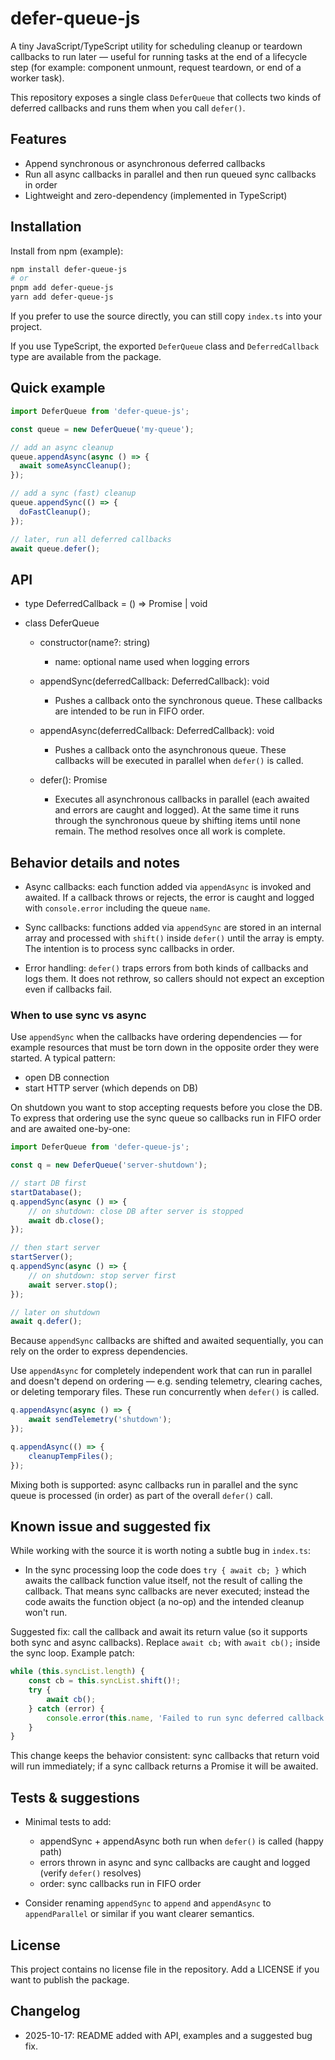 
# defer-queue-js

A tiny JavaScript/TypeScript utility for scheduling cleanup or teardown callbacks to run later — useful for running tasks at the end of a lifecycle step (for example: component unmount, request teardown, or end of a worker task).

This repository exposes a single class `DeferQueue` that collects two kinds of deferred callbacks and runs them when you call `defer()`.

## Features

- Append synchronous or asynchronous deferred callbacks
- Run all async callbacks in parallel and then run queued sync callbacks in order
- Lightweight and zero-dependency (implemented in TypeScript)

## Installation

Install from npm (example):

```bash
npm install defer-queue-js
# or
pnpm add defer-queue-js
yarn add defer-queue-js
```

If you prefer to use the source directly, you can still copy `index.ts` into your project.

If you use TypeScript, the exported `DeferQueue` class and `DeferredCallback` type are available from the package.

## Quick example

```ts
import DeferQueue from 'defer-queue-js';

const queue = new DeferQueue('my-queue');

// add an async cleanup
queue.appendAsync(async () => {
  await someAsyncCleanup();
});

// add a sync (fast) cleanup
queue.appendSync(() => {
  doFastCleanup();
});

// later, run all deferred callbacks
await queue.defer();
```

## API

- type DeferredCallback = () => Promise<void> | void

- class DeferQueue

	- constructor(name?: string)
		- name: optional name used when logging errors

	- appendSync(deferredCallback: DeferredCallback): void
		- Pushes a callback onto the synchronous queue. These callbacks are intended to be run in FIFO order.

	- appendAsync(deferredCallback: DeferredCallback): void
		- Pushes a callback onto the asynchronous queue. These callbacks will be executed in parallel when `defer()` is called.

	- defer(): Promise<void>
		- Executes all asynchronous callbacks in parallel (each awaited and errors are caught and logged). At the same time it runs through the synchronous queue by shifting items until none remain. The method resolves once all work is complete.

## Behavior details and notes

- Async callbacks: each function added via `appendAsync` is invoked and awaited. If a callback throws or rejects, the error is caught and logged with `console.error` including the queue `name`.

- Sync callbacks: functions added via `appendSync` are stored in an internal array and processed with `shift()` inside `defer()` until the array is empty. The intention is to process sync callbacks in order.

- Error handling: `defer()` traps errors from both kinds of callbacks and logs them. It does not rethrow, so callers should not expect an exception even if callbacks fail.

### When to use sync vs async

Use `appendSync` when the callbacks have ordering dependencies — for example resources that must be torn down in the opposite order they were started. A typical pattern:

- open DB connection
- start HTTP server (which depends on DB)

On shutdown you want to stop accepting requests before you close the DB. To express that ordering use the sync queue so callbacks run in FIFO order and are awaited one-by-one:

```ts
import DeferQueue from 'defer-queue-js';

const q = new DeferQueue('server-shutdown');

// start DB first
startDatabase();
q.appendSync(async () => {
	// on shutdown: close DB after server is stopped
	await db.close();
});

// then start server
startServer();
q.appendSync(async () => {
	// on shutdown: stop server first
	await server.stop();
});

// later on shutdown
await q.defer();
```

Because `appendSync` callbacks are shifted and awaited sequentially, you can rely on the order to express dependencies.

Use `appendAsync` for completely independent work that can run in parallel and doesn't depend on ordering — e.g. sending telemetry, clearing caches, or deleting temporary files. These run concurrently when `defer()` is called.

```ts
q.appendAsync(async () => {
	await sendTelemetry('shutdown');
});

q.appendAsync(() => {
	cleanupTempFiles();
});
```

Mixing both is supported: async callbacks run in parallel and the sync queue is processed (in order) as part of the overall `defer()` call.

## Known issue and suggested fix

While working with the source it is worth noting a subtle bug in `index.ts`:

- In the sync processing loop the code does `try { await cb; }` which awaits the callback function value itself, not the result of calling the callback. That means sync callbacks are never executed; instead the code awaits the function object (a no-op) and the intended cleanup won't run.

Suggested fix: call the callback and await its return value (so it supports both sync and async callbacks). Replace `await cb;` with `await cb();` inside the sync loop. Example patch:

```ts
while (this.syncList.length) {
	const cb = this.syncList.shift()!;
	try {
		await cb();
	} catch (error) {
		console.error(this.name, 'Failed to run sync deferred callback', error);
	}
}
```

This change keeps the behavior consistent: sync callbacks that return void will run immediately; if a sync callback returns a Promise it will be awaited.

## Tests & suggestions

- Minimal tests to add:
	- appendSync + appendAsync both run when `defer()` is called (happy path)
	- errors thrown in async and sync callbacks are caught and logged (verify `defer()` resolves)
	- order: sync callbacks run in FIFO order

- Consider renaming `appendSync` to `append` and `appendAsync` to `appendParallel` or similar if you want clearer semantics.

## License

This project contains no license file in the repository. Add a LICENSE if you want to publish the package.

## Changelog

- 2025-10-17: README added with API, examples and a suggested bug fix.
